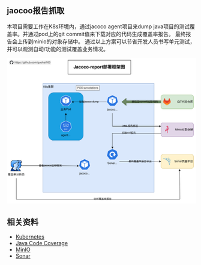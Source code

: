 ## jaocoo报告抓取

本项目需要工作在K8s环境内，通过jacoco agent项目来dump java项目的测试覆盖率。并通过pod上的git commit值来下载对应的代码生成覆盖率报告。
最终报告会上传到minio的对象存储中。
通过以上方案可以节省开发人员书写单元测试，并可以观测自动/功能的测试覆盖业务情况。

![frame-diagram](./images/frame-diagram.svg)



## 相关资料

* [Kubernetes](https://kubernetes.io/)
* [Java Code Coverage](https://www.jacoco.org/)
* [MinIO](https://min.io/)
* [Sonar](https://www.sonarsource.com/)